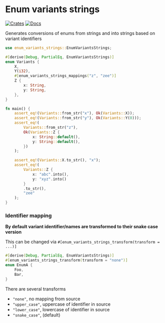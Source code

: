 # Enum variants strings

[![Crates](https://img.shields.io/crates/v/enum-variants-strings)](https://crates.io/crates/enum-variants-strings)
[![Docs](https://docs.rs/enum-variants-strings/badge.svg)](https://docs.rs/enum-variants-strings/)

Generates conversions of enums from strings and into strings based on variant identifiers

```rust
use enum_variants_strings::EnumVariantsStrings;

#[derive(Debug, PartialEq, EnumVariantsStrings)]
enum Variants {
    X,
    Y(i32),
    #[enum_variants_strings_mappings("z", "zee")]
    Z {
        x: String,
        y: String,
    },
}

fn main() {
    assert_eq!(Variants::from_str("x"), Ok(Variants::X));
    assert_eq!(Variants::from_str("y"), Ok(Variants::Y(0)));
    assert_eq!(
        Variants::from_str("z"),
        Ok(Variants::Z {
            x: String::default(),
            y: String::default(),
        })
    );

    assert_eq!(Variants::X.to_str(), "x");
    assert_eq!(
        Variants::Z {
            x: "abc".into(),
            y: "xyz".into()
        }
        .to_str(),
        "zee"
    );
}
```

### Identifier mapping

**By default variant identifier/names are transformed to their snake case version**

This can be changed via `#[enum_variants_strings_transform(transform = ...)]`

```rust
#[derive(Debug, PartialEq, EnumVariantsStrings)]
#[enum_variants_strings_transform(transform = "none")]
enum EnumA {
    Foo,
    Bar,
}
```

There are several transforms

- `"none"`, no mapping from source
- `"upper_case"`, uppercase of identifier in source
- `"lower_case"`, lowercase of identifier in source
- `"snake_case"`, (default)
